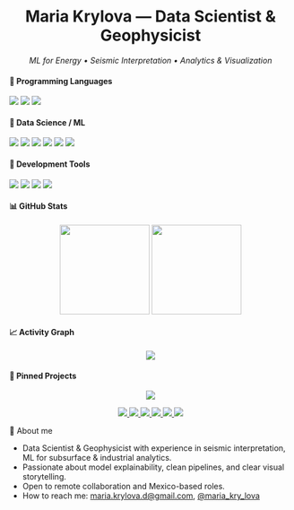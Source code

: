 <!-- Profile Header -->
<h1 align="center">Maria Krylova — Data Scientist & Geophysicist</h1>
<p align="center">
  <em>ML for Energy • Seismic Interpretation • Analytics & Visualization</em>
</p>

#### 🔹 Programming Languages
<p align="left">
  <img src="https://img.shields.io/badge/Python-3776AB?logo=python&logoColor=white&style=for-the-badge"/>
  <img src="https://img.shields.io/badge/SQL-003B57?logo=postgresql&logoColor=white&style=for-the-badge"/>
  <img src="https://img.shields.io/badge/Matplotlib-11557c?logo=plotly&logoColor=white&style=for-the-badge"/>
</p>

#### 🔹 Data Science / ML
<p align="left">
  <img src="https://img.shields.io/badge/NumPy-013243?logo=numpy&logoColor=white&style=for-the-badge"/>
  <img src="https://img.shields.io/badge/pandas-150458?logo=pandas&logoColor=white&style=for-the-badge"/>
  <img src="https://img.shields.io/badge/scikit--learn-F7931E?logo=scikit-learn&logoColor=white&style=for-the-badge"/>
  <img src="https://img.shields.io/badge/TensorFlow-FF6F00?logo=tensorflow&logoColor=white&style=for-the-badge"/>
  <img src="https://img.shields.io/badge/Keras-D00000?logo=keras&logoColor=white&style=for-the-badge"/>
  <img src="https://img.shields.io/badge/PyTorch-EE4C2C?logo=pytorch&logoColor=white&style=for-the-badge"/>
</p>

#### 🔹 Development Tools
<p align="left">
  <img src="https://img.shields.io/badge/Jupyter-F37626?logo=jupyter&logoColor=white&style=for-the-badge"/>
  <img src="https://img.shields.io/badge/Git-F05032?logo=git&logoColor=white&style=for-the-badge"/>
  <img src="https://img.shields.io/badge/GitHub-181717?logo=github&logoColor=white&style=for-the-badge"/>
  <img src="https://img.shields.io/badge/Anaconda-44A833?logo=anaconda&logoColor=white&style=for-the-badge"/>
</p>

#### 📊 GitHub Stats
<p align="center">
  <img src="https://github-readme-stats.vercel.app/api?username=MariaKrylova-DS&show_icons=true&theme=tokyonight&rank_icon=github&include_all_commits=true&cache_seconds=86400" height="160"/>
  <img src="https://streak-stats.demolab.com?user=MariaKrylova-DS&theme=tokyonight&date_format=j%20M%5B%20Y%5D" height="160"/>
</p>

#### 📈 Activity Graph
<p align="center">
  <img src="https://github-readme-activity-graph.vercel.app/graph?username=MariaKrylova-DS&theme=tokyo-night&hide_border=true&area=true&custom_title=Contribution%20Graph" />
</p>

#### 📌 Pinned Projects

<!-- Карточка монорепозитория -->
<p align="center">
  <a href="https://github.com/MariaKrylova-DS/personal-ds-projects">
    <img src="https://github-readme-stats.vercel.app/api/pin/?username=MariaKrylova-DS&repo=personal-ds-projects&theme=tokyonight" />
  </a>
</p>

<!-- Галерея подпроектов -->
<p align="center">
  <a href="https://github.com/MariaKrylova-DS/personal-ds-projects/tree/main/Analytics%20for%20a%20steel%20plant">
    <img src="https://img.shields.io/badge/Steel%20Plant%20Analytics-regression-E25A1C?logo=scikitlearn&logoColor=white&style=for-the-badge" />
  </a>
  <a href="https://github.com/MariaKrylova-DS/personal-ds-projects/tree/main/Classification%20of%20e-commerce%20reviews">
    <img src="https://img.shields.io/badge/E--commerce%20Reviews-classification-8A2BE2?logo=pandas&logoColor=white&style=for-the-badge" />
  </a>
  <a href="https://github.com/MariaKrylova-DS/personal-ds-projects/tree/main/Computer%20vision%20system%20for%20a%20supermarket">
    <img src="https://img.shields.io/badge/Supermarket%20CV-detection-EE4C2C?logo=pytorch&logoColor=white&style=for-the-badge" />
  </a>
  <a href="https://github.com/MariaKrylova-DS/personal-ds-projects/tree/main/E-scooter%20rental%20services%20analytics">
    <img src="https://img.shields.io/badge/E--scooter%20Analytics-demand%20analysis-FF6F00?logo=tensorflow&logoColor=white&style=for-the-badge" />
  </a>
  <a href="https://github.com/MariaKrylova-DS/personal-ds-projects/tree/main/HR%20analytics%20model">
    <img src="https://img.shields.io/badge/HR%20Analytics-modeling-2E8B57?logo=scikitlearn&logoColor=white&style=for-the-badge" />
  </a>
  <a href="https://github.com/MariaKrylova-DS/personal-ds-projects/tree/main/Taxi%20orders%20forecasting">
    <img src="https://img.shields.io/badge/Taxi%20Orders%20Forecasting-time%20series-0A66C2?logo=python&logoColor=white&style=for-the-badge" />
  </a>
</p>

  <summary>🧩 About me</summary>

- Data Scientist & Geophysicist with experience in seismic interpretation, ML for subsurface & industrial analytics.  
- Passionate about model explainability, clean pipelines, and clear visual storytelling.
- Open to remote collaboration and Mexico-based roles.
- How to reach me: maria.krylova.d@gmail.com, [@maria_kry_lova](http://t-do.ru/maria_kry_lova "Telegram")
</details>

